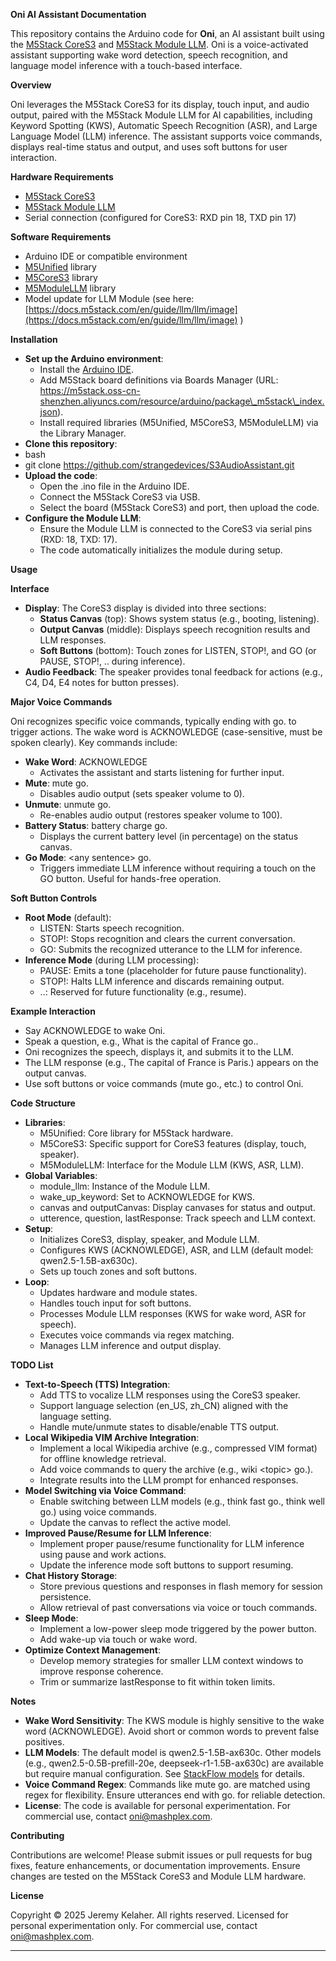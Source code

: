 **Oni AI Assistant Documentation**

This repository contains the Arduino code for **Oni**, an AI assistant built using the [M5Stack CoreS3](https://docs.m5stack.com/en/core/CoreS3) and [M5Stack Module LLM](https://docs.m5stack.com/en/module/Module-LLM). Oni is a voice-activated assistant supporting wake word detection, speech recognition, and language model inference with a touch-based interface.

**Overview**

Oni leverages the M5Stack CoreS3 for its display, touch input, and audio output, paired with the M5Stack Module LLM for AI capabilities, including Keyword Spotting (KWS), Automatic Speech Recognition (ASR), and Large Language Model (LLM) inference. The assistant supports voice commands, displays real-time status and output, and uses soft buttons for user interaction.

**Hardware Requirements**

* [M5Stack CoreS3](https://docs.m5stack.com/en/core/CoreS3)  
* [M5Stack Module LLM](https://docs.m5stack.com/en/module/Module-LLM)  
* Serial connection (configured for CoreS3: RXD pin 18, TXD pin 17\)

**Software Requirements**

* Arduino IDE or compatible environment  
* [M5Unified](https://github.com/m5stack/M5Unified) library  
* [M5CoreS3](https://github.com/m5stack/M5CoreS3) library  
* [M5ModuleLLM](https://github.com/m5stack/M5ModuleLLM) library  
* Model update for LLM Module (see here: [https://docs.m5stack.com/en/guide/llm/llm/image](https://docs.m5stack.com/en/guide/llm/llm/image) )

**Installation**

* **Set up the Arduino environment**:  
  * Install the [Arduino IDE](https://www.arduino.cc/en/software).  
  * Add M5Stack board definitions via Boards Manager (URL: https://m5stack.oss-cn-shenzhen.aliyuncs.com/resource/arduino/package\_m5stack\_index.json).  
  * Install required libraries (M5Unified, M5CoreS3, M5ModuleLLM) via the Library Manager.  
* **Clone this repository**:  
* bash  
* git clone https://github.com/strangedevices/S3AudioAssistant.git  
* **Upload the code**:  
  * Open the .ino file in the Arduino IDE.  
  * Connect the M5Stack CoreS3 via USB.  
  * Select the board (M5Stack CoreS3) and port, then upload the code.  
* **Configure the Module LLM**:  
  * Ensure the Module LLM is connected to the CoreS3 via serial pins (RXD: 18, TXD: 17).  
  * The code automatically initializes the module during setup.

**Usage**

**Interface**

* **Display**: The CoreS3 display is divided into three sections:  
  * **Status Canvas** (top): Shows system status (e.g., booting, listening).  
  * **Output Canvas** (middle): Displays speech recognition results and LLM responses.  
  * **Soft Buttons** (bottom): Touch zones for LISTEN, STOP\!, and GO (or PAUSE, STOP\!, .. during inference).  
* **Audio Feedback**: The speaker provides tonal feedback for actions (e.g., C4, D4, E4 notes for button presses).

**Major Voice Commands**

Oni recognizes specific voice commands, typically ending with go. to trigger actions. The wake word is ACKNOWLEDGE (case-sensitive, must be spoken clearly). Key commands include:

* **Wake Word**: ACKNOWLEDGE  
  * Activates the assistant and starts listening for further input.  
* **Mute**: mute go.  
  * Disables audio output (sets speaker volume to 0).  
* **Unmute**: unmute go.  
  * Re-enables audio output (restores speaker volume to 100).  
* **Battery Status**: battery charge go.  
  * Displays the current battery level (in percentage) on the status canvas.  
* **Go Mode**: \<any sentence\> go.  
  * Triggers immediate LLM inference without requiring a touch on the GO button. Useful for hands-free operation.

**Soft Button Controls**

* **Root Mode** (default):  
  * LISTEN: Starts speech recognition.  
  * STOP\!: Stops recognition and clears the current conversation.  
  * GO: Submits the recognized utterance to the LLM for inference.  
* **Inference Mode** (during LLM processing):  
  * PAUSE: Emits a tone (placeholder for future pause functionality).  
  * STOP\!: Halts LLM inference and discards remaining output.  
  * ..: Reserved for future functionality (e.g., resume).

**Example Interaction**

* Say ACKNOWLEDGE to wake Oni.  
* Speak a question, e.g., What is the capital of France go..  
* Oni recognizes the speech, displays it, and submits it to the LLM.  
* The LLM response (e.g., The capital of France is Paris.) appears on the output canvas.  
* Use soft buttons or voice commands (mute go., etc.) to control Oni.

**Code Structure**

* **Libraries**:  
  * M5Unified: Core library for M5Stack hardware.  
  * M5CoreS3: Specific support for CoreS3 features (display, touch, speaker).  
  * M5ModuleLLM: Interface for the Module LLM (KWS, ASR, LLM).  
* **Global Variables**:  
  * module\_llm: Instance of the Module LLM.  
  * wake\_up\_keyword: Set to ACKNOWLEDGE for KWS.  
  * canvas and outputCanvas: Display canvases for status and output.  
  * utterence, question, lastResponse: Track speech and LLM context.  
* **Setup**:  
  * Initializes CoreS3, display, speaker, and Module LLM.  
  * Configures KWS (ACKNOWLEDGE), ASR, and LLM (default model: qwen2.5-1.5B-ax630c).  
  * Sets up touch zones and soft buttons.  
* **Loop**:  
  * Updates hardware and module states.  
  * Handles touch input for soft buttons.  
  * Processes Module LLM responses (KWS for wake word, ASR for speech).  
  * Executes voice commands via regex matching.  
  * Manages LLM inference and output display.

**TODO List**

* **Text-to-Speech (TTS) Integration**:  
  * Add TTS to vocalize LLM responses using the CoreS3 speaker.  
  * Support language selection (en\_US, zh\_CN) aligned with the language setting.  
  * Handle mute/unmute states to disable/enable TTS output.  
* **Local Wikipedia VIM Archive Integration**:  
  * Implement a local Wikipedia archive (e.g., compressed VIM format) for offline knowledge retrieval.  
  * Add voice commands to query the archive (e.g., wiki \<topic\> go.).  
  * Integrate results into the LLM prompt for enhanced responses.  
* **Model Switching via Voice Command**:  
  * Enable switching between LLM models (e.g., think fast go., think well go.) using voice commands.  
  * Update the canvas to reflect the active model.  
* **Improved Pause/Resume for LLM Inference**:  
  * Implement proper pause/resume functionality for LLM inference using pause and work actions.  
  * Update the inference mode soft buttons to support resuming.  
* **Chat History Storage**:  
  * Store previous questions and responses in flash memory for session persistence.  
  * Allow retrieval of past conversations via voice or touch commands.  
* **Sleep Mode**:  
  * Implement a low-power sleep mode triggered by the power button.  
  * Add wake-up via touch or wake word.  
* **Optimize Context Management**:  
  * Develop memory strategies for smaller LLM context windows to improve response coherence.  
  * Trim or summarize lastResponse to fit within token limits.

**Notes**

* **Wake Word Sensitivity**: The KWS module is highly sensitive to the wake word (ACKNOWLEDGE). Avoid short or common words to prevent false positives.  
* **LLM Models**: The default model is qwen2.5-1.5B-ax630c. Other models (e.g., qwen2.5-0.5B-prefill-20e, deepseek-r1-1.5B-ax630c) are available but require manual configuration. See [StackFlow models](https://github.com/m5stack/StackFlow/tree/dev/projects/llm_framework/main_llm/models) for details.  
* **Voice Command Regex**: Commands like mute go. are matched using regex for flexibility. Ensure utterances end with go. for reliable detection.  
* **License**: The code is available for personal experimentation. For commercial use, contact oni@mashplex.com.

**Contributing**

Contributions are welcome\! Please submit issues or pull requests for bug fixes, feature enhancements, or documentation improvements. Ensure changes are tested on the M5Stack CoreS3 and Module LLM hardware.

**License**

Copyright © 2025 Jeremy Kelaher. All rights reserved. Licensed for personal experimentation only. For commercial use, contact oni@mashplex.com.

---

